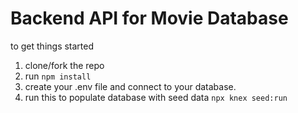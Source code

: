 # Backend API for Movie Database

to get things started 

1. clone/fork the repo
2. run
`npm install`
3. create your .env file and connect to your database.
4. run this to populate database with seed data
`npx knex seed:run`

